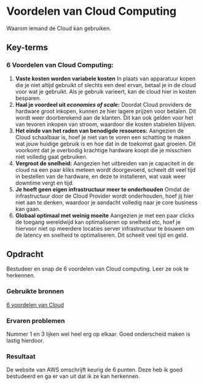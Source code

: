 # Voordelen van Cloud Computing
Waarom iemand de Cloud kan gebruiken.

## Key-terms
  
### 6 Voordelen van Cloud Computing:
1) **Vaste kosten worden variabele kosten**
	In plaats van apparatuur kopen die je niet altijd gebruikt of slechts een deel ervan, betaal je in de cloud voor wat je gebruikt. Als je gebruik varieert, kan de cloud hier in kosten besparen.
2) **Haal je voordeel uit *economies of scale*:**
	Doordat Cloud providers de hardware groot inkopen, kunnen ze hier lagere prijzen voor betalen. Dit wordt weer doorberekend aan de klanten. Dit kan ook gelden voor het van tevoren inkopen van stroom, waardoor die kosten stabielen blijven.
3) **Het einde van het raden van benodigde resources:**
	Aangezien de Cloud schaalbaar is, hoef je niet van te voren een schatting te maken wat jouw huidige gebruik is en hoe dat in de toekomst gaat groeien. Dit voorkomt dat je overbodig krachtige hardware koopt die je misschien niet volledig gaat gebruiken.
4) **Vergroot de snelheid:**
	Aangezien het uitbreiden van je capaciteit in de cloud na een paar kliks meteen wordt doorgevoerd, scheelt dit veel tijd in bestellen van de hardware, en deze te installeren, wat vaak weer downtime vergt en tijd.
5) **Je hoeft geen eigen infrastructuur meer te onderhouden**
	Omdat de infrastructuur door de Cloud Provider wordt onderhouden, hoef jij hier niet aan te denken, waardoor je aandacht volledig naar je core business kan gaan.
6) **Globaal optimaal met weinig moeite**
	Aangezien je met een paar clicks de toegang wereldwijd kan optimaliseren op snelheid etc, hoef je hiervoor niet op meerdere locaties server infrastructuur te bouwen om de latency en snelheid te optimaliseren. Dit scheelt veel tijd en geld.

## Opdracht
Bestudeer en snap de 6 voordelen van Cloud computing. Leer ze ook te herkennen.

### Gebruikte bronnen
[6 voordelen van Cloud](https://docs.aws.amazon.com/whitepapers/latest/aws-overview/six-advantages-of-cloud-computing.html)

### Ervaren problemen
Nummer 1 en 3 lijken wel heel erg op elkaar. Goed onderscheid maken is lastig hierdoor.

### Resultaat
De website van AWS omschrijft keurig de 6 punten. Deze heb ik goed bestudeerd en ga er van uit dat ik ze kan herkennen.
